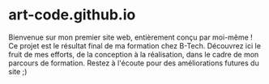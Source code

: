 # art-code.github.io
Bienvenue sur mon premier site web, entièrement conçu par moi-même ! Ce projet est le résultat final de ma formation chez B-Tech. Découvrez ici le fruit de mes efforts, de la conception à la réalisation, dans le cadre de mon parcours de formation. Restez à l'écoute pour des améliorations futures du site ;)
